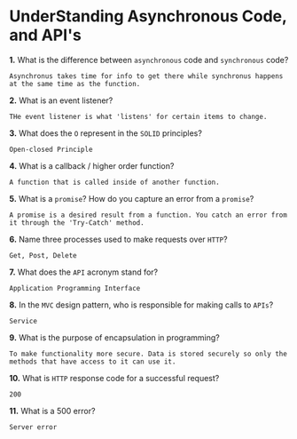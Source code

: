 # UnderStanding Asynchronous Code, and API's

**1.** What is the difference between `asynchronous` code and `synchronous` code?

<!-- enter you answer in the space below -->

```
Asynchronus takes time for info to get there while synchronus happens at the same time as the function.
```

**2.** What is an event listener?

<!-- enter you answer in the space below -->

```
THe event listener is what 'listens' for certain items to change.
```

**3.** What does the `O` represent in the `SOLID` principles?

<!-- enter you answer in the space below -->

```
Open-closed Principle
```

**4.** What is a callback / higher order function?

<!-- enter you answer in the space below -->

```
A function that is called inside of another function.
```

**5.** What is a `promise`? How do you capture an error from a `promise`?

<!-- enter you answer in the space below -->

```
A promise is a desired result from a function. You catch an error from it through the 'Try-Catch' method.
```

**6.** Name three processes used to make requests over `HTTP`?

<!-- enter you answer in the space below -->

```
Get, Post, Delete
```

**7.** What does the `API` acronym stand for?

<!-- enter you answer in the space below -->

```
Application Programming Interface
```

**8.** In the `MVC` design pattern, who is responsible for making calls to `APIs`?

<!-- enter you answer in the space below -->

```
Service
```

**9.** What is the purpose of encapsulation in programming?

<!-- enter you answer in the space below -->

```
To make functionality more secure. Data is stored securely so only the methods that have access to it can use it.
```

**10.** What is `HTTP` response code for a successful request?

<!-- enter you answer in the space below -->

```
200
```

**11.** What is a 500 error?

<!-- enter you answer in the space below -->

```
Server error
```
